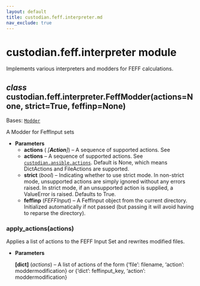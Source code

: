 ```yaml
---
layout: default
title: custodian.feff.interpreter.md
nav_exclude: true
---
```


# custodian.feff.interpreter module

Implements various interpreters and modders for FEFF calculations.

## *class* custodian.feff.interpreter.FeffModder(actions=None, strict=True, feffinp=None)

Bases: [`Modder`](custodian.ansible.interpreter.md#custodian.ansible.interpreter.Modder)

A Modder for FeffInput sets

* **Parameters**
  * **actions** (    *[**Action**]*) – A sequence of supported actions. See
  * **actions** – A sequence of supported actions. See
    [`custodian.ansible.actions`](custodian.ansible.actions.md#module-custodian.ansible.actions). Default is None,
    which means DictActions and FileActions are supported.
  * **strict** (*bool*) – Indicating whether to use strict mode. In non-strict
    mode, unsupported actions are simply ignored without any
    errors raised. In strict mode, if an unsupported action is
    supplied, a ValueError is raised. Defaults to True.
  * **feffinp** (*FEFFInput*) – A FeffInput object from the current directory.
    Initialized automatically if not passed (but passing it will
    avoid having to reparse the directory).

### apply_actions(actions)

Applies a list of actions to the FEFF Input Set and rewrites modified
files.

* **Parameters**

  **[****dict****]** (*actions*) – A list of actions of the form {‘file’: filename,
  ‘action’: moddermodification} or {‘dict’: feffinput_key,
  ‘action’: moddermodification}